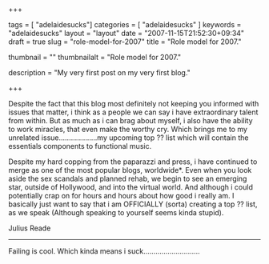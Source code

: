 
+++

tags = [ "adelaidesucks"]
categories = [ "adelaidesucks" ]
keywords = "adelaidesucks"
layout = "layout"
date = "2007-11-15T21:52:30+09:34"
draft = true
slug = "role-model-for-2007"
title = "Role model for 2007."

thumbnail = ""
thumbnailalt = "Role model for 2007."

description = "My very first post on my very first blog."

+++

Despite the fact that this blog most definitely not keeping you informed with issues that matter, i think as a people we can say i have extraordinary talent from within. But as much as i can brag about myself, i also have the ability to work miracles, that even make the worthy cry. Which brings me to my unrelated issue...................my upcoming top ?? list which will contain the essentials components to functional music.

Despite my hard copping from the paparazzi and press, i have continued to merge as one of the most popular blogs, worldwide*. Even when you look aside the sex scandals and planned rehab, we begin to see an emerging star, outside of Hollywood, and into the virtual world. And although i could potentially crap on for hours and hours about how good i really am. I basically just want to say that i am OFFICIALLY (sorta) creating a top ?? list, as we speak (Although speaking to yourself seems kinda stupid).

Julius Reade
____________________________________________________

Failing is cool. Which kinda means i suck............................